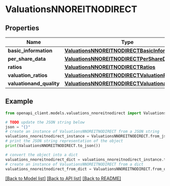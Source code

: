 # ValuationsNNOREITNODIRECT


## Properties

Name | Type | Description | Notes
------------ | ------------- | ------------- | -------------
**basic_information** | [**ValuationsNNOREITNODIRECTBasicInformation**](ValuationsNNOREITNODIRECTBasicInformation.md) |  | [optional] 
**per_share_data** | [**ValuationsNNOREITNODIRECTPerShareData**](ValuationsNNOREITNODIRECTPerShareData.md) |  | [optional] 
**ratios** | [**ValuationsNNOREITNODIRECTRatios**](ValuationsNNOREITNODIRECTRatios.md) |  | [optional] 
**valuation_ratios** | [**ValuationsNNOREITNODIRECTValuationRatios**](ValuationsNNOREITNODIRECTValuationRatios.md) |  | [optional] 
**valuationand_quality** | [**ValuationsNNOREITNODIRECTValuationandQuality**](ValuationsNNOREITNODIRECTValuationandQuality.md) |  | [optional] 

## Example

```python
from openapi_client.models.valuations_nnoreitnodirect import ValuationsNNOREITNODIRECT

# TODO update the JSON string below
json = "{}"
# create an instance of ValuationsNNOREITNODIRECT from a JSON string
valuations_nnoreitnodirect_instance = ValuationsNNOREITNODIRECT.from_json(json)
# print the JSON string representation of the object
print(ValuationsNNOREITNODIRECT.to_json())

# convert the object into a dict
valuations_nnoreitnodirect_dict = valuations_nnoreitnodirect_instance.to_dict()
# create an instance of ValuationsNNOREITNODIRECT from a dict
valuations_nnoreitnodirect_from_dict = ValuationsNNOREITNODIRECT.from_dict(valuations_nnoreitnodirect_dict)
```
[[Back to Model list]](../README.md#documentation-for-models) [[Back to API list]](../README.md#documentation-for-api-endpoints) [[Back to README]](../README.md)


